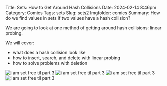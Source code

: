 Title: Sets: How to Get Around Hash Collisions
Date: 2024-02-14 8:46pm
Category: Comics
Tags: sets
Slug: sets2
Imgfolder: comics
Summary: How do we find values in sets if two values have a hash collision?

We are going to look at one method of getting around hash collisions: linear probing. 

We will cover:

- what does a hash collision look like
- how to insert, search, and delete with linear probing
- how to solve problems with deletion

![i am *set* free til part 3]({attach}/images/comics/set2p1.png)
![i am *set* free til part 3]({attach}/images/comics/set2p2.png)
![i am *set* free til part 3]({attach}/images/comics/set2p3.png)
![i am *set* free til part 3]({attach}/images/comics/set2p4.png)